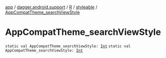 [app](../../../index.md) / [dagger.android.support](../../index.md) / [R](../index.md) / [styleable](index.md) / [AppCompatTheme_searchViewStyle](./-app-compat-theme_search-view-style.md)

# AppCompatTheme_searchViewStyle

`static val AppCompatTheme_searchViewStyle: `[`Int`](https://kotlinlang.org/api/latest/jvm/stdlib/kotlin/-int/index.html)
`static val AppCompatTheme_searchViewStyle: `[`Int`](https://kotlinlang.org/api/latest/jvm/stdlib/kotlin/-int/index.html)